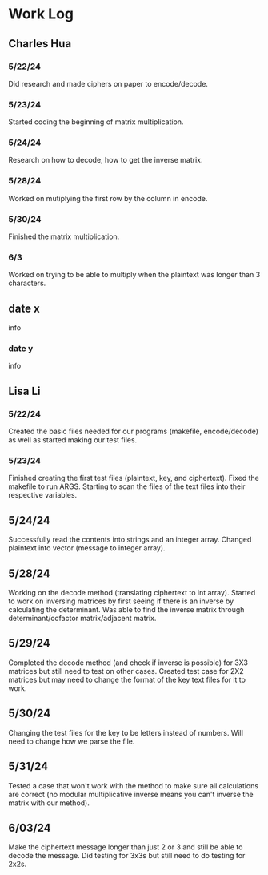 # Work Log

## Charles Hua

### 5/22/24

Did research and made ciphers on paper to encode/decode.

### 5/23/24

Started coding the beginning of matrix multiplication.

### 5/24/24

Research on how to decode, how to get the inverse matrix.

### 5/28/24

Worked on mutiplying the first row by the column in encode.

### 5/30/24

Finished the matrix multiplication.

### 6/3

Worked on trying to be able to multiply when the plaintext was longer than 3 characters.

## date x

info

### date y

info


## Lisa Li

### 5/22/24

Created the basic files needed for our programs (makefile, encode/decode) as well as started making our test files.

### 5/23/24

Finished creating the first test files (plaintext, key, and ciphertext). Fixed the makefile to run ARGS. Starting to scan the files of the text files into their respective variables.

## 5/24/24

Successfully read the contents into strings and an integer array. Changed plaintext into vector (message to integer array).

## 5/28/24

Working on the decode method (translating ciphertext to int array). Started to work on inversing matrices by first seeing if there is an inverse by calculating the determinant. Was able to find the inverse matrix through determinant/cofactor matrix/adjacent matrix.

## 5/29/24

Completed the decode method (and check if inverse is possible) for 3X3 matrices but still need to test on other cases. Created test case for 2X2 matrices but may need to change the format of the key text files for it to work.

## 5/30/24

Changing the test files for the key to be letters instead of numbers. Will need to change how we parse the file.

## 5/31/24

Tested a case that won't work with the method to make sure all calculations are correct (no modular multiplicative inverse means you can't inverse the matrix with our method).

## 6/03/24

Make the ciphertext message longer than just 2 or 3 and still be able to decode the message. Did testing for 3x3s but still need to do testing for 2x2s.
